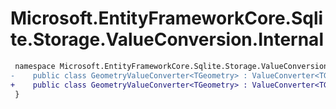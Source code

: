 # Microsoft.EntityFrameworkCore.Sqlite.Storage.ValueConversion.Internal

``` diff
 namespace Microsoft.EntityFrameworkCore.Sqlite.Storage.ValueConversion.Internal {
-    public class GeometryValueConverter<TGeometry> : ValueConverter<TGeometry, byte[]> where TGeometry : IGeometry
+    public class GeometryValueConverter<TGeometry> : ValueConverter<TGeometry, byte[]> where TGeometry : Geometry
 }
```

